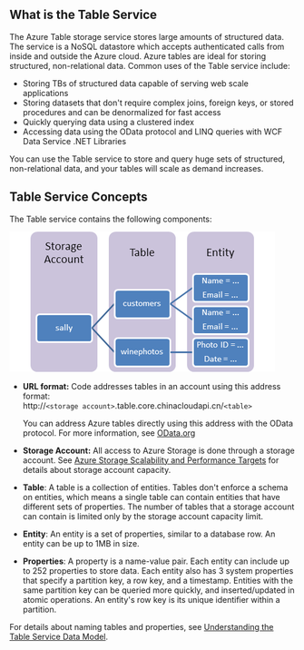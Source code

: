 ## What is the Table Service

The Azure Table storage service stores large amounts of
structured data. The service is a NoSQL datastore which accepts
authenticated calls from inside and outside the Azure cloud. Azure
tables are ideal for storing structured, non-relational data. Common
uses of the Table service include:

-   Storing TBs of structured data capable of serving web scale
    applications
-   Storing datasets that don't require complex joins, foreign keys, or
    stored procedures and can be denormalized for fast access
-   Quickly querying data using a clustered index
-   Accessing data using the OData protocol and LINQ queries with WCF
    Data Service .NET Libraries

You can use the Table service to store and query huge sets of
structured, non-relational data, and your tables will scale as demand
increases.

## Table Service Concepts

The Table service contains the following components:

![Table1][Table1]

-   **URL format:** Code addresses tables in an account using this
    address format:   
    http://`<storage account>`.table.core.chinacloudapi.cn/`<table>`  

    You can address Azure tables directly using this address with the
    OData protocol. For more information, see [OData.org][]

-   **Storage Account:** All access to Azure Storage is done
    through a storage account. See [Azure Storage Scalability and Performance Targets](../articles/storage/storage-scalability-targets.md) for details about storage account capacity.

-   **Table**: A table is a collection of entities. Tables don't enforce
    a schema on entities, which means a single table can contain
    entities that have different sets of properties. The number of tables that a 
    storage account can contain is limited only by the 
    storage account capacity limit.

-   **Entity**: An entity is a set of properties, similar to a database
    row. An entity can be up to 1MB in size.

-   **Properties**: A property is a name-value pair. Each entity can
    include up to 252 properties to store data. Each entity also has 3
    system properties that specify a partition key, a row key, and a
    timestamp. Entities with the same partition key can be queried more
    quickly, and inserted/updated in atomic operations. An entity's row
    key is its unique identifier within a partition.

For details about naming tables and properties, see [Understanding the Table Service Data Model](https://msdn.microsoft.com/zh-cn/library/azure/dd179338.aspx).

  [Table1]: ./media/storage-table-concepts-include/table1.png
  [OData.org]: http://www.odata.org/